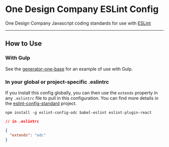 # One Design Company ESLint Config 
One Design Company Javascript coding standards for use with [ESLint](http://eslint.org)

---

## How to Use

### With Gulp

See the [generator-one-base](https://github.com/onedesign/generator-one-base) for an example of use with Gulp.

### In your global or project-specific .eslintrc

If you install this config globally, you can then use the `extends` property in any `.eslintrc` file to pull in this configuration. You can find more details in the [eslint-config-standard](https://github.com/feross/eslint-config-standard) project.

```
npm install -g eslint-config-odc babel-eslint eslint-plugin-react
```

```json
// in .eslintrc

{
  "extends": "odc"
}
```
